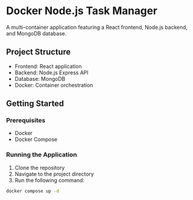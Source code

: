 # Docker Node.js Task Manager

A multi-container application featuring a React frontend, Node.js backend, and MongoDB database.

## Project Structure

- Frontend: React application
- Backend: Node.js Express API
- Database: MongoDB
- Docker: Container orchestration

## Getting Started

### Prerequisites

- Docker
- Docker Compose

### Running the Application

1. Clone the repository
2. Navigate to the project directory
3. Run the following command:

```bash
docker compose up -d
```
